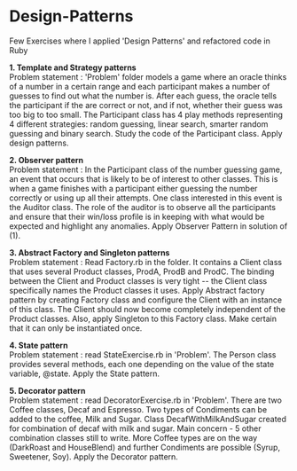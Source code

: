 # Design-Patterns
Few Exercises where I applied 'Design Patterns' and refactored code in Ruby

**1. Template and Strategy patterns**
<br/>Problem statement :  'Problem' folder models a game where an oracle thinks of a number in a certain range and each participant makes a number of guesses to find out what the number is. After each guess, the oracle tells the participant if the are correct or not, and if not, whether their guess was too big to too small. The Participant class has 4 play methods representing 4 different strategies: random guessing, linear search, smarter random guessing and binary search. Study the code of the Participant class. Apply design patterns.

**2. Observer pattern**
<br/>Problem statement :  In the Participant class of the number guessing game, an event that occurs that is likely to be of interest to other classes. This is when a game finishes with a participant either guessing the number correctly or using up all their attempts. One class interested in this event is the Auditor class. The role of the auditor is to observe all the participants and ensure that their win/loss profile is in keeping with what would be expected and highlight any anomalies. Apply Observer Pattern in solution of (1).
    
**3. Abstract Factory and Singleton patterns**
<br/>Problem statement :  Read Factory.rb in the folder. It contains a Client class that uses several Product classes, ProdA, ProdB and ProdC. The binding between the Client and Product classes is very tight -- the Client class specifically names the Product classes it uses. Apply Abstract factory pattern by creating Factory class and configure the Client with an instance of this class. The Client should now become completely independent of the Product classes. Also, apply Singleton to this Factory class. Make certain that it can only be instantiated once. 

**4. State pattern**
<br/>Problem statement : read StateExercise.rb in 'Problem'. The Person class provides several methods, each one depending on the value of the state variable, @state. Apply the State pattern.

**5. Decorator pattern**
<br/>Problem statement : read DecoratorExercise.rb in 'Problem'. There are two Coffee classes, Decaf and Espresso. Two types of Condiments can be added to the coffee, Milk and Sugar. Class DecafWithMilkAndSugar created for combination of decaf with milk and sugar. Main concern - 5 other combination classes still to write. More Coffee types are on the way (DarkRoast and HouseBlend) and further Condiments are possible (Syrup, Sweetener, Soy). Apply the Decorator pattern.
